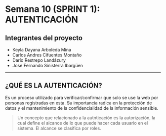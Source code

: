 # Semana 10 (SPRINT 1): AUTENTICACIÓN

## Integrantes del proyecto

- Keyla Dayana Arboleda Mina
- Carlos Andres Cifuentes Montaño
- Darío Restrepo Landázury
- Jose Fernando Sinisterra Ibargüen

---

## ¿QUÉ ES LA AUTENTICACIÓN?

Es un proceso utilizado para verificar/confirmar que solo se use la web por personas registradas en esta. Su importancia radica en la protección de datos y el mantenimiento de la confidencialidad de la información sensible.
> Un concepto que relacionado a la autnticación es la autorización, la cual define el alcance de lo que puede hacer cada usuario en el sistema. El alcance se clasifica por roles.